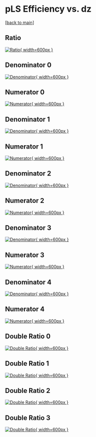 # pLS Efficiency vs. dz

[[back to main](./)]



## Ratio

[![Ratio](../mtv/var/pLS_base_0_1_eff_dz.png){ width=600px }](../mtv/var/pLS_base_0_1_eff_dz.pdf)

## Denominator 0

[![Denominator](../mtv/den/pLS_base_0_1_eff_dz_den0.png){ width=600px }](../mtv/den/pLS_base_0_1_eff_dz_den0.pdf)

## Numerator 0

[![Numerator](../mtv/num/pLS_base_0_1_eff_dz_num0.png){ width=600px }](../mtv/num/pLS_base_0_1_eff_dz_num0.pdf)

## Denominator 1

[![Denominator](../mtv/den/pLS_base_0_1_eff_dz_den1.png){ width=600px }](../mtv/den/pLS_base_0_1_eff_dz_den1.pdf)

## Numerator 1

[![Numerator](../mtv/num/pLS_base_0_1_eff_dz_num1.png){ width=600px }](../mtv/num/pLS_base_0_1_eff_dz_num1.pdf)

## Denominator 2

[![Denominator](../mtv/den/pLS_base_0_1_eff_dz_den2.png){ width=600px }](../mtv/den/pLS_base_0_1_eff_dz_den2.pdf)

## Numerator 2

[![Numerator](../mtv/num/pLS_base_0_1_eff_dz_num2.png){ width=600px }](../mtv/num/pLS_base_0_1_eff_dz_num2.pdf)

## Denominator 3

[![Denominator](../mtv/den/pLS_base_0_1_eff_dz_den3.png){ width=600px }](../mtv/den/pLS_base_0_1_eff_dz_den3.pdf)

## Numerator 3

[![Numerator](../mtv/num/pLS_base_0_1_eff_dz_num3.png){ width=600px }](../mtv/num/pLS_base_0_1_eff_dz_num3.pdf)

## Denominator 4

[![Denominator](../mtv/den/pLS_base_0_1_eff_dz_den4.png){ width=600px }](../mtv/den/pLS_base_0_1_eff_dz_den4.pdf)

## Numerator 4

[![Numerator](../mtv/num/pLS_base_0_1_eff_dz_num4.png){ width=600px }](../mtv/num/pLS_base_0_1_eff_dz_num4.pdf)

## Double Ratio 0

[![Double Ratio](../mtv/ratio/pLS_base_0_1_eff_dz_ratio0.png){ width=600px }](../mtv/ratio/pLS_base_0_1_eff_dz_ratio0.pdf)

## Double Ratio 1

[![Double Ratio](../mtv/ratio/pLS_base_0_1_eff_dz_ratio1.png){ width=600px }](../mtv/ratio/pLS_base_0_1_eff_dz_ratio1.pdf)

## Double Ratio 2

[![Double Ratio](../mtv/ratio/pLS_base_0_1_eff_dz_ratio2.png){ width=600px }](../mtv/ratio/pLS_base_0_1_eff_dz_ratio2.pdf)

## Double Ratio 3

[![Double Ratio](../mtv/ratio/pLS_base_0_1_eff_dz_ratio3.png){ width=600px }](../mtv/ratio/pLS_base_0_1_eff_dz_ratio3.pdf)

